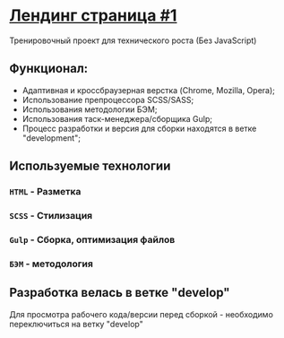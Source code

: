 # [Лендинг страница #1](https://vansalivan.github.io/Layout_2020/layout__001/)
Тренировочный проект для технического роста (Без JavaScript)

## Функционал:
- Адаптивная и кроссбраузерная верстка (Chrome, Mozilla, Opera);
- Использование препроцессора SCSS/SASS;
- Использования методологии БЭМ;
- Использования таск-менеджера/сборщика Gulp; 
- Процесс разработки и версия для сборки находятся в ветке "development";


## Используемые технологии
### `HTML` - Разметка
### `SCSS` - Стилизация
### `Gulp` - Сборка, оптимизация файлов
### `БЭМ` - методология

## Разработка велась в ветке "develop"
Для просмотра рабочего кода/версии перед сборкой - необходимо переключиться на ветку "develop"


